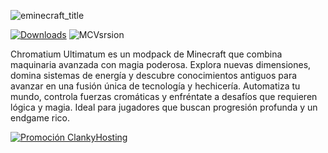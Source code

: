 ![eminecraft_title](https://github.com/user-attachments/assets/7a9deaab-c2d3-4b0f-ba28-bd290dec9726)


[![Downloads](https://cf.way2muchnoise.eu/full_1274257_downloads.svg)]([https://www.curseforge.com/minecraft/mc-mods/ex-pattern-provider](https://legacy.curseforge.com/minecraft/modpacks/chromatium-ultimatum)) ![MCVsrsion](https://cf.way2muchnoise.eu/versions/1274257.svg)


Chromatium Ultimatum es un modpack de Minecraft que combina maquinaria avanzada con magia poderosa. 
Explora nuevas dimensiones, domina sistemas de energía y descubre conocimientos antiguos para avanzar en una 
fusión única de tecnología y hechicería. Automatiza tu mundo, controla fuerzas cromáticas y enfréntate a desafíos
que requieren lógica y magia. Ideal para jugadores que buscan progresión profunda y un endgame rico.





[![Promoción ClankyHosting](https://media.forgecdn.net/attachments/description/1145903/description_4985b6bb-4b62-4c62-9772-418d10608ac8.png)](https://clankyhosting.com/cart.php?a=view&promocode=srnadien)
